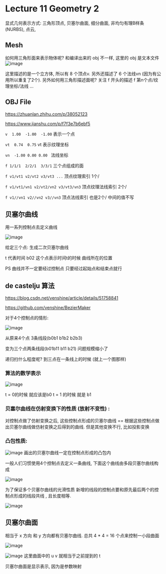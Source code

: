 # Lecture 11 Geometry 2

显式几何表示方式: 三角形顶点, 贝塞尔曲面, 细分曲面, 非均匀有理B样条(NURBS), 点云,

## Mesh

如何用三角形面来表示物体呢?
和编译出来的 obj 不一样, 这里的 obj 是文本文件
![image](https://raw.githubusercontent.com/lumixraku/NotesForGraphics/master/images/geometry4.png)

这里描述的是一个立方体, 所以有 8 个顶点v.
另外还描述了 6 个法线vn (因为有公用所以重复了2个).
另外如何用三角形描述面呢?  关注 f 开头的描述  f 第n个点/纹理坐标/法线 ...


## OBJ File
https://zhuanlan.zhihu.com/p/38052123

https://www.jianshu.com/p/f7f3e7b6ebf5

`v  1.00  -1.00  -1.00`   表示一个点 

`vt  0.74  0.75`  vt 表示纹理坐标

`vn  -1.00 0.00 0.00 `  法线坐标

`f 1/1/1  2/2/1  3/3/1` 三个点组成的面

`f v1/vt1 v2/vt2 v3/vt3 ...`  顶点纹理索引  1个/

`f v1/vt1/vn1 v2/vt2/vn2 v3/vt3/vn3` 顶点纹理法线索引  2个/

`f v1//vn1 v2//vn2 v3//vn3`  顶点法线索引 也是2个/ 中间的值不写





## 贝塞尔曲线
用一系列控制点去定义曲线


![image](https://raw.githubusercontent.com/lumixraku/NotesForGraphics/master/images/bezier.png)

给定三个点: 生成二次贝塞尔曲线

t 代表时间    b02 这个点表示时间t的时候 曲线所在的位置

PS 曲线并不一定要经过控制点 只要经过起始点和结束点就行

## de castelju 算法
https://blog.csdn.net/venshine/article/details/51758841

https://github.com/venshine/BezierMaker

对于4个控制点的情形:

![image](https://raw.githubusercontent.com/lumixraku/NotesForGraphics/master/images/bezier1.png)

从原来4个点 3条线段(b0b1  b1b2   b2b3)

变为三个点两条线段(b01b11  b11 b21)  问题规模缩小了

递归扫什么程度呢?    到三点在一条线上的时候 (就上一个图那样)

### 算法的数学表示

![image](https://raw.githubusercontent.com/lumixraku/NotesForGraphics/master/images/bezier2.png)

t = 0的时候 就应该是b0  t = 1 的时候 就是 b1

### 贝塞尔曲线在仿射变换下的性质  (放射不变性) :
对控制点做了仿射变换之后, 这些控制点形成的贝塞尔曲线  ==  根据这些控制点做出贝塞尔曲线做仿射变换之后得到的曲线.
但是其他变换不行, 比如投影变换

### 凸包性质:
![image](https://raw.githubusercontent.com/lumixraku/NotesForGraphics/master/images/bezier3.png)
画出的贝塞尔曲线一定在控制点形成的凸包内


一般人们习惯使用4个控制点去定义一条曲线, 下面这个曲线由多段贝塞尔曲线构成

![image](https://raw.githubusercontent.com/lumixraku/NotesForGraphics/master/images/bezier4.png)


为了保证多个贝塞尔曲线的光滑性质 新增的线段的控制点要和原先最后两个的控制点形成的线段共线 , 且长度相等.

![image](https://raw.githubusercontent.com/lumixraku/NotesForGraphics/master/images/bezier5.png)

## 贝塞尔曲面
相当于 x 方向 和 y 方向都有贝塞尔曲线.
总共 4 * 4 = 16 个点来控制一小段曲面

![image](https://raw.githubusercontent.com/lumixraku/NotesForGraphics/master/images/bezier6.png)

![image](https://raw.githubusercontent.com/lumixraku/NotesForGraphics/master/images/bezier7.png)
这里曲面中的 u v 就相当于之前提到的 t

贝塞尔曲面是显示表示, 因为是参数映射
